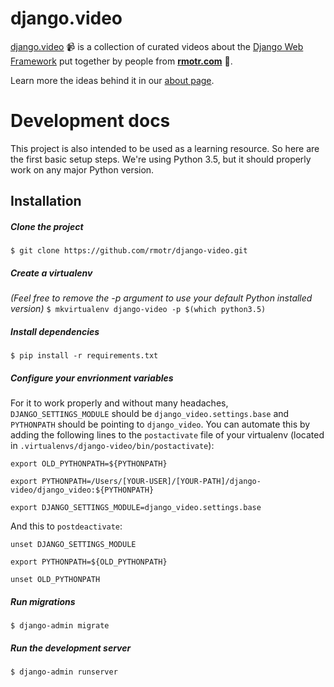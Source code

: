 # django.video

[django.video](http://django.video) 📹 is a collection of curated videos about the [Django Web Framework](https://www.djangoproject.com) put together by people from **[rmotr.com](https://rmotr.com)** 🐶.

Learn more the ideas behind it in our [about page](http://django.video/about).

# Development docs

This project is also intended to be used as a learning resource. So here are the first basic setup steps. We're using Python 3.5, but it should properly work on any major Python version.

## Installation

##### Clone the project

`$ git clone https://github.com/rmotr/django-video.git`

##### Create a virtualenv

_(Feel free to remove the -p argument to use your default Python installed version)_
`$ mkvirtualenv django-video -p $(which python3.5)`

##### Install dependencies

`$ pip install -r requirements.txt`

##### Configure your envrionment variables

For it to work properly and without many headaches, `DJANGO_SETTINGS_MODULE` should be `django_video.settings.base` and `PYTHONPATH` should be pointing to `django_video`. You can automate this by adding the following lines to the `postactivate` file of your virtualenv (located in `.virtualenvs/django-video/bin/postactivate`):

```
export OLD_PYTHONPATH=${PYTHONPATH}

export PYTHONPATH=/Users/[YOUR-USER]/[YOUR-PATH]/django-video/django_video:${PYTHONPATH}

export DJANGO_SETTINGS_MODULE=django_video.settings.base
```

And this to `postdeactivate`:

```
unset DJANGO_SETTINGS_MODULE

export PYTHONPATH=${OLD_PYTHONPATH}

unset OLD_PYTHONPATH
```

##### Run migrations

`$ django-admin migrate`

##### Run the development server

`$ django-admin runserver`
